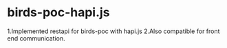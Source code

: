 # birds-poc-hapi.js

1.Implemented restapi for birds-poc with hapi.js
2.Also compatible for front end communication.

